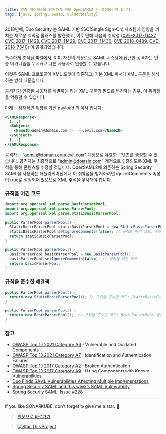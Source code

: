 ```yaml
---
title: 인증 바이패스를 방지하기 위해 OpenSAML2 가 설정되어야 합니다.
tags: [java, spring, owasp, Vulnerability]
---
```


2018년에, Duo Security 는 SAML 기반 SSO(Single Sign-On) 시스템에 영향을 끼치는 새로운 취약점 클래스를 발견했고, 이로 인해 다음의 취약성 ([CVE-2017-11427](https://cve.mitre.org/cgi-bin/cvename.cgi?name=CVE-2017-11427),
[CVE-2017-11428](https://cve.mitre.org/cgi-bin/cvename.cgi?name=CVE-2017-11428), [CVE-2017-11429](https://cve.mitre.org/cgi-bin/cvename.cgi?name=CVE-2017-11429),
[CVE-2017-11430](https://cve.mitre.org/cgi-bin/cvename.cgi?name=CVE-2017-11430), [CVE-2018-0489](https://cve.mitre.org/cgi-bin/cvename.cgi?name=CVE-2018-0489), [CVE-2018-7340](https://cve.mitre.org/cgi-bin/cvename.cgi?name=CVE-2018-7340)) 이 공개되었습니다.

특수하게 조작된 <SAMLResponse> 파일에서, 이미 자신의 계정으로 SAML 시스템에 접근한 공격자는 인증 메커니즘을 무시하고 다른 사용자로 인증할 수 있습니다.

이것은 SAML 프로토콜이 XML 포맷에 의존하고, 기본 XML 파서가 XML 구문을 해석하는 방식 때문입니다.

공격자가 인증된 사용자를 식별하는 <NameID> 라는 XML 구문의 필드를 변경하는 경우, 이 취약점을 악용할 수 있습니다.

아래는 잠재적인 위험을 가진 payload 의 예시 입니다:

```xml
<SAMLResponse>
  [...]
  <Subject>
    <NameID>admin@domain.com<!---->.evil.com</NameID>
  </Subject>
  [...]
</SAMLResponse>
```

공격자는 "admin@domain.com.evil.com" 계정으로 유효한 <SAMLResponse> 콘텐츠를 생성할 수 있습니다.
공격자는 최종적으로 "admin@domain.com" 계정으로 인증되도록 XML 주석을 통해 콘텐츠를 수정할 것입니다.
OpenSAML2에 의존하는 Spring Security SAML을 사용하는 애플리케이션에서 이 취약점을 방지하려면 ignoreComments 속성이 true로 설정되어 있으므로 XML 주석을 무시해야 합니다.

### 규칙을 어긴 코드

```java
import org.opensaml.xml.parse.BasicParserPool;
import org.opensaml.xml.parse.ParserPool;
import org.opensaml.xml.parse.StaticBasicParserPool;

public ParserPool parserPool() {
  StaticBasicParserPool staticBasicParserPool = new StaticBasicParserPool();
  staticBasicParserPool.setIgnoreComments(false); // 규칙을 어긴 코드: 구문 분석 중에 취약점을 악용할 수 있는 여지를 주는 주석이 무시되지 않습니다.
  return staticBasicParserPool;
}
```

```java
public ParserPool parserPool() {
  BasicParserPool basicParserPool = new BasicParserPool();
  basicParserPool.setIgnoreComments(false); // 규칙을 어긴 코드
  return basicParserPool;
}
```

### 규칙을 준수한 해결책

```java
public ParserPool parserPool() {
  return new StaticBasicParserPool(); // 규칙을 준수한 코드: StaticBasicParserPool 생성자를 통해 "ignoreComments" 가 "true" 로 설정됩니다.
}
```

```java
public ParserPool parserPool() {
  return new BasicParserPool();  // 규칙을 준수한 코드: BasicParserPool 생성자를 통해 "ignoreComments" 가 "true" 로 설정됩니다.
}
```

### 참고

- [OWASP Top 10 2021 Category A6](https://owasp.org/Top10/A06_2021-Vulnerable_and_Outdated_Components/) - Vulnerable and Outdated Components
- [OWASP Top 10 2021 Category A7](https://owasp.org/Top10/A07_2021-Identification_and_Authentication_Failures/) - Identification and Authentication Failures
- [OWASP Top 10 2017 Category A2](https://owasp.org/www-project-top-ten/2017/A2_2017-Broken_Authentication) - Broken Authentication
- [OWASP Top 10 2017 Category A9](https://owasp.org/www-project-top-ten/2017/A9_2017-Using_Components_with_Known_Vulnerabilities) - Using Components with Known Vulnerabilities
- [Duo Finds SAML Vulnerabilities Affecting Multiple Implementations](https://duo.com/blog/duo-finds-saml-vulnerabilities-affecting-multiple-implementations)
- [Spring Security SAML and this week’s SAML Vulnerability](https://spring.io/blog/2018/03/01/spring-security-saml-and-this-week-s-saml-vulnerability)
- [Spring Security SAML: Issue #228](https://github.com/spring-projects/spring-security-saml/issues/228)

---

If you like SONARKUBE, don't forget to give me a star. :star2:

> [원문으로 바로가기](https://rules.sonarsource.com/java/tag/spring/RSPEC-5679)

> [![Star This Project](https://img.shields.io/github/stars/kantabile/sonarkube.svg?label=Stars&style=social)](https://github.com/kantabile/sonarkube)
